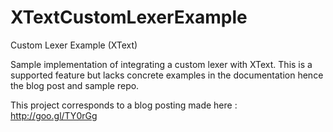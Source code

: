 XTextCustomLexerExample
=======================

Custom Lexer Example (XText)

Sample implementation of integrating a custom lexer with XText. This is a supported feature but lacks concrete
examples in the documentation hence the blog post and sample repo.

This project corresponds to a blog posting made here : http://goo.gl/TY0rGg
